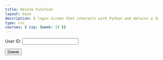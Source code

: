```yaml
---
title: Delete Function
layout: base
description: A login screen that interacts with Python and obtains a JWT  
type: ccc
courses: { csp: {week: 18 }}
---
```


<!-- 
A simple HTML login form with a Login action when the button is pressed.  

The form triggers the login_user function defined in the JavaScript below when the Login button is pressed.
-->
<form action="javascript:login_user()">
    <p><label>
        User ID:
        <input type="text" name="uid" id="uid" required>
    </label></p>
    <p>
        <button>Delete</button>
    </p>
</form>

<!-- 
Below JavaScript code is designed to handle user authentication in a web application. It's written to work with a backend server that uses JWT (JSON Web Tokens) for authentication.

The script defines a function when the page loads. This function is triggered when the Login button in the HTML form above is pressed. 
 -->
<script type="module">
    // uri variable and options object are obtained from config.js
    import { uri, options } from '{{site.baseurl}}/assets/js/api/config.js';
    
    function login_user(){
        // Set Authenticate endpoint
        const url = uri + '/api/users/';
        const authOptions = {
          ...options, // This will copy all properties from options
          cache: 'no-cache',
          method: 'DELETE',
          mode: 'no-cors',
          headers: {
              'Content-Type': 'application/json'
          },
          body:{
            uid: document.getElementById("uid").value
          }
      };
      
      // Fetch JWT
      fetch(url, authOptions)
      .then(response => {
          // handle error response from Web API
          if (!response.ok) {
              const errorMsg = 'Login error: ' + response.status;
              console.log(errorMsg);
              return;
          }
      })}
    window.login_user = login_user;
</script>

